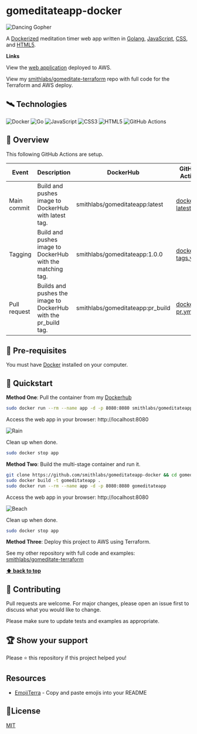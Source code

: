 # gomeditateapp-docker

![Dancing Gopher](https://github.com/smithlabs/github-assets/blob/main/gif/gomeditateapp.gif)

A [Dockerized](https://www.docker.com/) meditation timer web app written in [Golang](https://golang.org/), [JavaScript](https://www.javascript.com/), [CSS](https://www.w3schools.com/css/), and [HTML5](https://developer.mozilla.org/en-US/docs/Web/Guide/HTML/HTML5). 

**Links**

View the [web application](https://gomeditateapp.com) deployed to AWS. 

View my [smithlabs/gomeditate-terraform](https://github.com/smithlabs/gomeditateapp-terraform) repo with full code for the Terraform and AWS deploy.

## 🛰️ Technologies

![Docker](https://img.shields.io/badge/-Docker-black?style=flat-square&logo=docker)
![Go](https://img.shields.io/badge/-Go-3E3E3E?style=flat-square&logo=Go)
![JavaScript](https://img.shields.io/badge/-JavaScript-black?style=flat-square&logo=javascript)
![CSS3](https://img.shields.io/badge/-CSS3-1572B6?style=flat-square&logo=css3)
![HTML5](https://img.shields.io/badge/-HTML5-E34F26?style=flat-square&logo=html5&logoColor=white)
![GitHub Actions](https://img.shields.io/badge/-GitHub%20Actions-181717?style=flat-square&logo=github)

## 🔭 Overview

This following GitHub Actions are setup.

| Event | Description | DockerHub | GitHub Action |
|-|-|-|-|
| Main commit | Build and pushes image to DockerHub with latest tag. | smithlabs/gomeditateapp:latest | [docker-latest.yml](https://github.com/smithlabs/gomeditateapp-docker/blob/main/.github/workflows/docker-latest.yml) |
| Tagging | Build and pushes image to DockerHub with the matching tag. | smithlabs/gomeditateapp:1.0.0 | [docker-tags.yml](https://github.com/smithlabs/gomeditateapp-docker/blob/main/.github/workflows/docker-tags.yml) |
| Pull request | Builds and pushes the image to DockerHub with the pr_build tag. | smithlabs/gomeditateapp:pr_build | [docker-pr.yml](https://github.com/smithlabs/gomeditateapp-docker/blob/main/.github/workflows/docker-pr.yml) |


## 🐾 Pre-requisites

You must have [Docker](https://docs.docker.com/get-docker/) installed on your computer.

## 🐇 Quickstart

**Method One**: Pull the container from my [Dockerhub](https://hub.docker.com/repository/docker/smithlabs/gomeditateapp)
``` bash
sudo docker run --rm --name app -d -p 8080:8080 smithlabs/gomeditateapp:1.0.0
```

Access the web app in your browser: http://localhost:8080

![Rain](https://github.com/smithlabs/github-assets/raw/main/gif/rain.gif)

Clean up when done.
``` bash
sudo docker stop app
```

**Method Two**: Build the multi-stage container and run it.

``` bash
git clone https://github.com/smithlabs/gomeditateapp-docker && cd gomeditateapp-docker
sudo docker build -t gomeditateapp .
sudo docker run --rm --name app -d -p 8080:8080 gomeditateapp
```

Access the web app in your browser: http://localhost:8080

![Beach](https://github.com/smithlabs/github-assets/blob/main/gif/beach.gif)

Clean up when done.
``` bash
sudo docker stop app
```

**Method Three**: Deploy this project to AWS using Terraform.

See my other repository with full code and examples: [smithlabs/gomeditate-terraform](https://github.com/smithlabs/gomeditateapp-terraform)


**[⬆ back to top](#%EF%B8%8F-technologies)**


## 🤝 Contributing

Pull requests are welcome. For major changes, please open an issue first to discuss what you would like to change.

Please make sure to update tests and examples as appropriate.

## 🏆 Show your support

Please ⭐️ this repository if this project helped you!

## Resources

- [EmojiTerra](https://emojiterra.com/) - Copy and paste emojis into your README

## 📝License

[MIT](https://github.com/smithlabs/hello-world-terraform-go-demo/blob/main/LICENSE)

